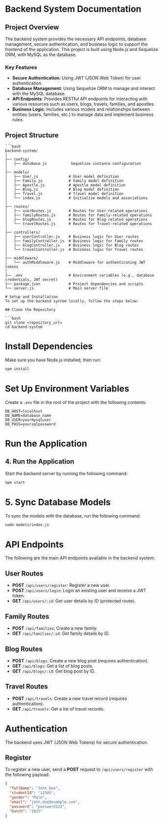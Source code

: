 # Backend System Documentation

## Project Overview
The backend system provides the necessary API endpoints, database management, secure authentication, and business logic to support the frontend of the application. This project is built using Node.js and Sequelize ORM, with MySQL as the database.

### Key Features
- **Secure Authentication**: Using JWT (JSON Web Token) for user authentication.
- **Database Management**: Using Sequelize ORM to manage and interact with the MySQL database.
- **API Endpoints**: Provides RESTful API endpoints for interacting with various resources such as users, blogs, travels, families, and apostles.
- **Business Logic**: Includes various models and relationships between entities (users, families, etc.) to manage data and implement business rules.

## Project Structure

    ```bash
    backend-system/
    │
    ├── config/
    │   ├── database.js           Sequelize instance configuration
    │
    ├── models/
    │   ├── User.js              # User model definition
    │   ├── Family.js            # Family model definition
    │   ├── Apostle.js           # Apostle model definition
    │   ├── Blog.js              # Blog model definition
    │   ├── Travel.js            # Travel model definition
    │   └── index.js             # Initialize models and associations
    │
    ├── routes/
    │   ├── userRoutes.js        # Routes for User-related operations
    │   ├── familyRoutes.js      # Routes for Family-related operations
    │   ├── blogRoutes.js        # Routes for Blog-related operations
    │   └── travelRoutes.js      # Routes for Travel-related operations
    │
    ├── controllers/
    │   ├── userController.js    # Business logic for User routes
    │   ├── familyController.js  # Business logic for Family routes
    │   ├── blogController.js    # Business logic for Blog routes
    │   └── travelController.js  # Business logic for Travel routes
    │
    ├── middleware/
    │   └── authMiddleware.js    # Middleware for authenticating JWT tokens
    │
    ├── .env                     # Environment variables (e.g., database credentials, JWT secret)
    ├── package.json             # Project dependencies and scripts
    └── server.js                # Main server file

```
# Setup and Installation
To set up the backend system locally, follow the steps below:

## Clone the Repository

```bash
git clone <repository_url>
cd backend-system
```
# Install Dependencies
Make sure you have Node.js installed, then run:

```bash
npm install

```
# Set Up Environment Variables
Create a `.env` file in the root of the project with the following contents:

```env
DB_HOST=localhost
DB_NAME=database_name
DB_USER=yourmysqluser
DB_PASS=yoursqlpassword
```
# Run the Application

## 4. Run the Application
Start the backend server by running the following command:

```bash
npm start
```
# 5. Sync Database Models
To sync the models with the database, run the following command:

```bash
node models/index.js
```
# API Endpoints
The following are the main API endpoints available in the backend system:

## User Routes
- **POST** `/api/users/register`: Register a new user.
- **POST** `/api/users/login`: Login an existing user and receive a JWT token.
- **GET** `/api/users/:id`: Get user details by ID (protected route).

## Family Routes
- **POST** `/api/families`: Create a new family.
- **GET** `/api/families/:id`: Get family details by ID.

## Blog Routes
- **POST** `/api/blogs`: Create a new blog post (requires authentication).
- **GET** `/api/blogs`: Get a list of blog posts.
- **GET** `/api/blogs/:id`: Get blog post by ID.

## Travel Routes
- **POST** `/api/travels`: Create a new travel record (requires authentication).
- **GET** `/api/travels`: Get a list of travel records.

# Authentication
The backend uses JWT (JSON Web Tokens) for secure authentication.

## Register
To register a new user, send a **POST** request to `/api/users/register` with the following payload:

```json
{
  "fullName": "John Doe",
  "studentId": "12345",
  "gender": "Male",
  "email": "john.doe@example.com",
  "password": "password123",
  "batch": "2025"
}

```



